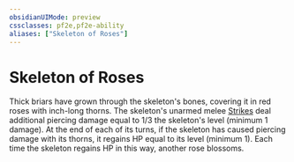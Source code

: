 ```yaml
---
obsidianUIMode: preview
cssclasses: pf2e,pf2e-ability
aliases: ["Skeleton of Roses"]
---
```

# Skeleton of Roses

Thick briars have grown through the skeleton's bones, covering it in red roses with inch-long thorns. The skeleton's unarmed melee [Strikes](rules/actions/strike.md) deal additional piercing damage equal to 1/3 the skeleton's level (minimum 1 damage). At the end of each of its turns, if the skeleton has caused piercing damage with its thorns, it regains HP equal to its level (minimum 1). Each time the skeleton regains HP in this way, another rose blossoms.